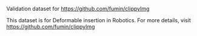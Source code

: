 Validation dataset for https://github.com/fumin/clippyImg

This dataset is for Deformable insertion in Robotics.
For more details, visit https://github.com/fumin/clippyImg
